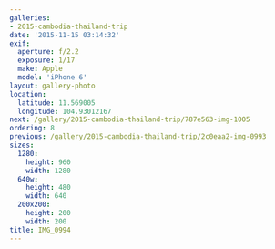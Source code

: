 ```yaml
---
galleries:
- 2015-cambodia-thailand-trip
date: '2015-11-15 03:14:32'
exif:
  aperture: f/2.2
  exposure: 1/17
  make: Apple
  model: 'iPhone 6'
layout: gallery-photo
location:
  latitude: 11.569005
  longitude: 104.93012167
next: /gallery/2015-cambodia-thailand-trip/787e563-img-1005
ordering: 8
previous: /gallery/2015-cambodia-thailand-trip/2c0eaa2-img-0993
sizes:
  1280:
    height: 960
    width: 1280
  640w:
    height: 480
    width: 640
  200x200:
    height: 200
    width: 200
title: IMG_0994
---
```

